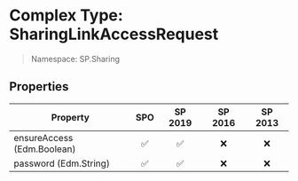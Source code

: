 # Complex Type: SharingLinkAccessRequest

> Namespace: SP.Sharing

## Properties

Property | SPO | SP 2019 | SP 2016 | SP 2013
----------|:---:|:-------:|:-------:|:-------:
ensureAccess (Edm.Boolean) | ✅ | ✅ | ❌ | ❌
password (Edm.String) | ✅ | ✅ | ❌ | ❌